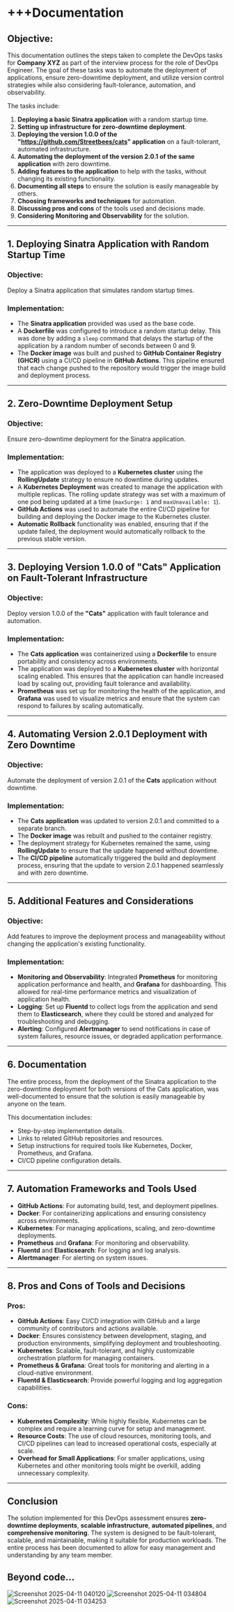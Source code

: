 # +++Documentation

## Objective:
This documentation outlines the steps taken to complete the DevOps tasks for **Company XYZ** as part of the interview process for the role of DevOps Engineer. The goal of these tasks was to automate the deployment of applications, ensure zero-downtime deployment, and utilize version control strategies while also considering fault-tolerance, automation, and observability.

The tasks include:

1. **Deploying a basic Sinatra application** with a random startup time.
2. **Setting up infrastructure for zero-downtime deployment**.
3. **Deploying the version 1.0.0 of the "https://github.com/Streetbees/cats" application** on a fault-tolerant, automated infrastructure.
4. **Automating the deployment of the version 2.0.1 of the same application** with zero downtime.
5. **Adding features to the application** to help with the tasks, without changing its existing functionality.
6. **Documenting all steps** to ensure the solution is easily manageable by others.
7. **Choosing frameworks and techniques** for automation.
8. **Discussing pros and cons** of the tools used and decisions made.
9. **Considering Monitoring and Observability** for the solution.

---

## 1. Deploying Sinatra Application with Random Startup Time

### Objective:
Deploy a Sinatra application that simulates random startup times.

### Implementation:
- The **Sinatra application** provided was used as the base code.
- A **Dockerfile** was configured to introduce a random startup delay. This was done by adding a `sleep` command that delays the startup of the application by a random number of seconds between 0 and 9.
- The **Docker image** was built and pushed to **GitHub Container Registry (GHCR)** using a CI/CD pipeline in **GitHub Actions**. This pipeline ensured that each change pushed to the repository would trigger the image build and deployment process.

---

## 2. Zero-Downtime Deployment Setup

### Objective:
Ensure zero-downtime deployment for the Sinatra application.

### Implementation:
- The application was deployed to a **Kubernetes cluster** using the **RollingUpdate** strategy to ensure no downtime during updates.
- A **Kubernetes Deployment** was created to manage the application with multiple replicas. The rolling update strategy was set with a maximum of one pod being updated at a time (`maxSurge: 1` and `maxUnavailable: 1`).
- **GitHub Actions** was used to automate the entire CI/CD pipeline for building and deploying the Docker image to the Kubernetes cluster.
- **Automatic Rollback** functionality was enabled, ensuring that if the update failed, the deployment would automatically rollback to the previous stable version.

---

## 3. Deploying Version 1.0.0 of "Cats" Application on Fault-Tolerant Infrastructure

### Objective:
Deploy version 1.0.0 of the **"Cats"** application with fault tolerance and automation.

### Implementation:
- The **Cats application** was containerized using a **Dockerfile** to ensure portability and consistency across environments.
- The application was deployed to a **Kubernetes cluster** with horizontal scaling enabled. This ensures that the application can handle increased load by scaling out, providing fault tolerance and availability.
- **Prometheus** was set up for monitoring the health of the application, and **Grafana** was used to visualize metrics and ensure that the system can respond to failures by scaling automatically.

---

## 4. Automating Version 2.0.1 Deployment with Zero Downtime

### Objective:
Automate the deployment of version 2.0.1 of the **Cats** application without downtime.

### Implementation:
- The **Cats application** was updated to version 2.0.1 and committed to a separate branch.
- The **Docker image** was rebuilt and pushed to the container registry.
- The deployment strategy for Kubernetes remained the same, using **RollingUpdate** to ensure that the update happened without downtime.
- The **CI/CD pipeline** automatically triggered the build and deployment process, ensuring that the update to version 2.0.1 happened seamlessly and with zero downtime.

---

## 5. Additional Features and Considerations

### Objective:
Add features to improve the deployment process and manageability without changing the application's existing functionality.

### Implementation:
- **Monitoring and Observability**: Integrated **Prometheus** for monitoring application performance and health, and **Grafana** for dashboarding. This allowed for real-time performance metrics and visualization of application health.
- **Logging**: Set up **Fluentd** to collect logs from the application and send them to **Elasticsearch**, where they could be stored and analyzed for troubleshooting and debugging.
- **Alerting**: Configured **Alertmanager** to send notifications in case of system failures, resource issues, or degraded application performance.

---

## 6. Documentation

The entire process, from the deployment of the Sinatra application to the zero-downtime deployment for both versions of the Cats application, was well-documented to ensure that the solution is easily manageable by anyone on the team.

This documentation includes:
- Step-by-step implementation details.
- Links to related GitHub repositories and resources.
- Setup instructions for required tools like Kubernetes, Docker, Prometheus, and Grafana.
- CI/CD pipeline configuration details.

---

## 7. Automation Frameworks and Tools Used

- **GitHub Actions**: For automating build, test, and deployment pipelines.
- **Docker**: For containerizing applications and ensuring consistency across environments.
- **Kubernetes**: For managing applications, scaling, and zero-downtime deployments.
- **Prometheus** and **Grafana**: For monitoring and observability.
- **Fluentd** and **Elasticsearch**: For logging and log analysis.
- **Alertmanager**: For alerting on system issues.

---

## 8. Pros and Cons of Tools and Decisions

### Pros:
- **GitHub Actions**: Easy CI/CD integration with GitHub and a large community of contributors and actions available.
- **Docker**: Ensures consistency between development, staging, and production environments, simplifying deployment and troubleshooting.
- **Kubernetes**: Scalable, fault-tolerant, and highly customizable orchestration platform for managing containers.
- **Prometheus & Grafana**: Great tools for monitoring and alerting in a cloud-native environment.
- **Fluentd & Elasticsearch**: Provide powerful logging and log aggregation capabilities.

### Cons:
- **Kubernetes Complexity**: While highly flexible, Kubernetes can be complex and require a learning curve for setup and management.
- **Resource Costs**: The use of cloud resources, monitoring tools, and CI/CD pipelines can lead to increased operational costs, especially at scale.
- **Overhead for Small Applications**: For smaller applications, using Kubernetes and other monitoring tools might be overkill, adding unnecessary complexity.

---

## Conclusion

The solution implemented for this DevOps assessment ensures **zero-downtime deployments**, **scalable infrastructure**, **automated pipelines**, and **comprehensive monitoring**. The system is designed to be fault-tolerant, scalable, and maintainable, making it suitable for production workloads. The entire process has been documented to allow for easy management and understanding by any team member.

## Beyond code...

![Screenshot 2025-04-11 040120](https://github.com/user-attachments/assets/427fa7d8-c527-41a2-a8aa-8d4fb13c1e84)
![Screenshot 2025-04-11 034804](https://github.com/user-attachments/assets/76456487-bb01-4f1c-9a8e-924870abcacb)
![Screenshot 2025-04-11 034253](https://github.com/user-attachments/assets/750f26ad-097b-422e-af3f-f81cacf7a85d)


